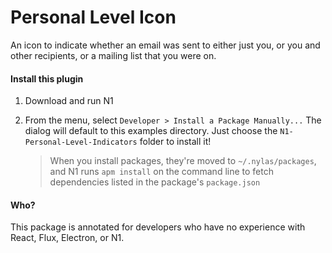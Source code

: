 # Personal Level Icon

An icon to indicate whether an email was sent to either just you, or you and other recipients, or a mailing list that you were on.

#### Install this plugin

1. Download and run N1

2. From the menu, select `Developer > Install a Package Manually...`
   The dialog will default to this examples directory. Just choose the
   `N1-Personal-Level-Indicators` folder to install it!

   > When you install packages, they're moved to `~/.nylas/packages`,
   > and N1 runs `apm install` on the command line to fetch dependencies
   > listed in the package's `package.json`

#### Who?

This package is annotated for developers who have no experience with React, Flux, Electron, or N1.
